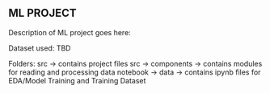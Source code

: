 ## ML PROJECT

Description of ML project goes here:

Dataset used: TBD

Folders:
src -> contains project files
src -> components -> contains modules for reading and processing data
notebook -> data -> contains ipynb files for EDA/Model Training and Training Dataset 
